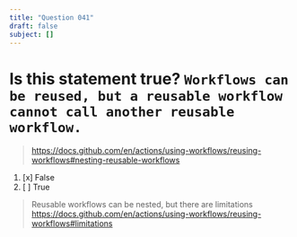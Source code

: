 ```yaml
---
title: "Question 041"
draft: false
subject: []
---
```


# Is this statement true? `Workflows can be reused, but a reusable workflow cannot call another reusable workflow.`

> https://docs.github.com/en/actions/using-workflows/reusing-workflows#nesting-reusable-workflows
1. [x] False
1. [ ] True
> Reusable workflows can be nested, but there are limitations https://docs.github.com/en/actions/using-workflows/reusing-workflows#limitations
